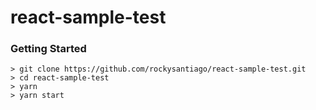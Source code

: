 # react-sample-test

### Getting Started

```
> git clone https://github.com/rockysantiago/react-sample-test.git
> cd react-sample-test
> yarn
> yarn start
```
